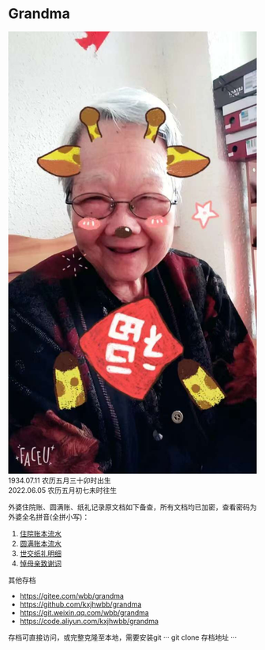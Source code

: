# Grandma
![图片](img2.jpg)  
1934.07.11 农历五月三十卯时出生  
2022.06.05 农历五月初七未时往生  

外婆住院账、圆满账、纸礼记录原文档如下备查，所有文档均已加密，查看密码为外婆全名拼音(全拼小写)：  
1. [住院账本流水](外婆住院-流水-20220619.xls)  
2. [圆满账本流水](人生圆满-流水-20220619.xls)  
3. [世交纸礼明细](人生圆满(儿女+儿女亲朋+世交纸礼明细).xlsx)  
4. [悼母亲致谢词](悼母亲致谢词.docx)  
  

其他存档  
- https://gitee.com/wbb/grandma  
- https://github.com/kxjhwbb/grandma  
- https://git.weixin.qq.com/wbb/grandma  
- https://code.aliyun.com/kxjhwbb/grandma  

存档可直接访问，或完整克隆至本地，需要安装git
···
git clone 存档地址
···
